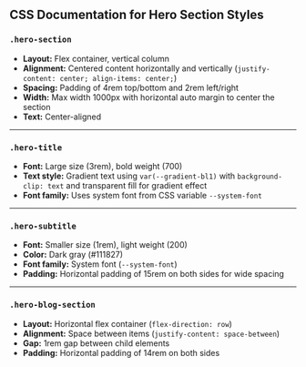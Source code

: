 ## CSS Documentation for Hero Section Styles

### `.hero-section`

* **Layout:** Flex container, vertical column
* **Alignment:** Centered content horizontally and vertically (`justify-content: center; align-items: center;`)
* **Spacing:** Padding of 4rem top/bottom and 2rem left/right
* **Width:** Max width 1000px with horizontal auto margin to center the section
* **Text:** Center-aligned

---

### `.hero-title`

* **Font:** Large size (3rem), bold weight (700)
* **Text style:** Gradient text using `var(--gradient-bl1)` with `background-clip: text` and transparent fill for gradient effect
* **Font family:** Uses system font from CSS variable `--system-font`

---

### `.hero-subtitle`

* **Font:** Smaller size (1rem), light weight (200)
* **Color:** Dark gray (#111827)
* **Font family:** System font (`--system-font`)
* **Padding:** Horizontal padding of 15rem on both sides for wide spacing

---

### `.hero-blog-section`

* **Layout:** Horizontal flex container (`flex-direction: row`)
* **Alignment:** Space between items (`justify-content: space-between`)
* **Gap:** 1rem gap between child elements
* **Padding:** Horizontal padding of 14rem on both sides
